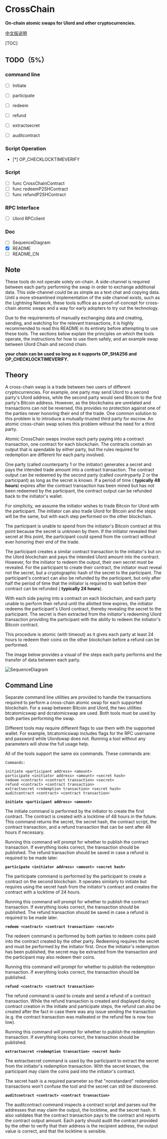 # CrossChain
**On-chain atomic swaps for Ulord and other cryptocurrencies.**

[中文版说明](https://github.com/UlordChain/CrossChain/blob/master/README_CN.md)



[TOC]



## TODO（5%）

### command line
- [ ] Initiate

- [ ] participate

- [ ] redeem

- [ ] refund

- [ ] extractsecret

- [ ] auditcontract

### Script Operation
- [*] OP_CHECKLOCKTIMEVERIFY

### Script
- [ ] func CrossChainContract
- [ ] func redeemP2SHContract
- [ ] func refundP2SHContract
### RPC Interface
- [ ] Ulord RPCclient
### Doc
- [ ] SequenceDiagram
- [x] README
- [ ] README_CN

## Note
These tools do not operate solely on-chain. A side-channel is required between each party performing the swap in order to exchange additional data. This side-channel could be as simple as a text chat and copying data. Until a more streamlined implementation of the side channel exists, such as the Lightning Network, these tools suffice as a proof-of-concept for cross-chain atomic swaps and a way for early adopters to try out the technology.

Due to the requirements of manually exchanging data and creating, sending, and watching for the relevant transactions, it is highly recommended to read this README in its entirety before attempting to use these tools. The sections below explain the principles on which the tools operate, the instructions for how to use them safely, and an example swap between Ulord Chain and second chain.

**your chain can be used so long as it supports OP_SHA256 and OP_CHECKLOCKTIMEVERIFY.**

## Theory

A cross-chain swap is a trade between two users of different cryptocurrencies. For example, one party may send Ulord to a second party's Ulord address, while the second party would send Bitcoin to the first party's Bitcoin address. However, as the blockchains are unrelated and transactions can not be reversed, this provides no protection against one of the parties never honoring their end of the trade. One common solution to this problem is to introduce a mutually-trusted third party for escrow. An atomic cross-chain swap solves this problem without the need for a third party.

Atomic CrossChain swaps involve each party paying into a contract transaction, one contract for each blockchain. The contracts contain an output that is spendable by either party, but the rules required for redemption are different for each party involved.

One party (called counterparty 1 or the initiator) generates a secret and pays the intended trade amount into a contract transaction. The contract output can be redeemed by the second party (called countryparty 2 or the participant) as long as the secret is known. If a period of time ( **typically 48 hours**) expires after the contract transaction has been mined but has not been redeemed by the participant, the contract output can be refunded back to the initiator's wallet.

For simplicity, we assume the initiator wishes to trade Bitcoin for Ulord with the participant. The initiator can also trade Ulord for Bitcoin and the steps will be the same, but with each step performed on the other blockchain.

The participant is unable to spend from the initiator's Bitcoin contract at this point because the secret is unknown by them. If the initiator revealed their secret at this point, the participant could spend from the contract without ever honoring their end of the trade.

The participant creates a similar contract transaction to the initiator's but on the Ulord blockchain and pays the intended Ulord amount into the contract. However, for the initiator to redeem the output, their own secret must be revealed. For the participant to create their contract, the initiator must reveal not the secret, but a cryptographic hash of the secret to the participant. The participant's contract can also be refunded by the participant, but only after half the period of time that the initiator is required to wait before their contract can be refunded ( **typically 24 hours**).

With each side paying into a contract on each blockchain, and each party unable to perform their refund until the allotted time expires, the initiator redeems the participant's Ulord contract, thereby revealing the secret to the participant. The secret is then extracted from the initiator's redeeming Ulord transaction providing the participant with the ability to redeem the initiator's Bitcoin contract.

This procedure is atomic (with timeout) as it gives each party at least 24 hours to redeem their coins on the other blockchain before a refund can be performed.

The image below provides a visual of the steps each party performs and the transfer of data between each party.

![SequenceDiagram](https://github.com/UlordChain/CrossChain/blob/master/CrossChain%E2%80%98s%20SequenceDiagram_EN.jpg)

## Command Line
Separate command line utilities are provided to handle the transactions required to perform a cross-chain atomic swap for each supported blockchain. For a swap between Bitcoin and Ulord, the two utilities btcatomicswap and dcratomicswap are used. Both tools must be used by both parties performing the swap.

Different tools may require different flags to use them with the supported wallet. For example, btcatomicswap includes flags for the RPC username and password while Ulordswap does not. Running a tool without any parameters will show the full usage help.

All of the tools support the same six commands. These commands are:

  ```
Commands:

  initiate <participant address> <amount>
  participate <initiator address> <amount> <secret hash>
  redeem <contract> <contract transaction> <secret>
  refund <contract> <contract transaction>
  extractsecret <redemption transaction> <secret hash>
  auditcontract <contract> <contract transaction>
  ```
**`initiate <participant address> <amount>`**

The initiate command is performed by the initiator to create the first contract. The contract is created with a locktime of 48 hours in the future. This command returns the secret, the secret hash, the contract script, the contract transaction, and a refund transaction that can be sent after 48 hours if necessary.

Running this command will prompt for whether to publish the contract transaction. If everything looks correct, the transaction should be published. The refund transaction should be saved in case a refund is required to be made later.

**`participate <initiator address> <amount> <secret hash>`**

The participate command is performed by the participant to create a contract on the second blockchain. It operates similarly to initiate but requires using the secret hash from the initiator's contract and creates the contract with a locktime of 24 hours.

Running this command will prompt for whether to publish the contract transaction. If everything looks correct, the transaction should be published. The refund transaction should be saved in case a refund is required to be made later.

**`redeem <contract> <contract transaction> <secret>`**

The redeem command is performed by both parties to redeem coins paid into the contract created by the other party. Redeeming requires the secret and must be performed by the initiator first. Once the initiator's redemption has been published, the secret may be extracted from the transaction and the participant may also redeem their coins.

Running this command will prompt for whether to publish the redemption transaction. If everything looks correct, the transaction should be published.

**`refund <contract> <contract transaction>`**

The refund command is used to create and send a refund of a contract transaction. While the refund transaction is created and displayed during contract creation in the initiate and participate steps, the refund can also be created after the fact in case there was any issue sending the transaction (e.g. the contract transaction was malleated or the refund fee is now too low).

Running this command will prompt for whether to publish the redemption transaction. If everything looks correct, the transaction should be published.

**`extractsecret <redemption transaction> <secret hash>`**

The extractsecret command is used by the participant to extract the secret from the initiator's redemption transaction. With the secret known, the participant may claim the coins paid into the initiator's contract.

The secret hash is a required parameter so that "nonstandard" redemption transactions won't confuse the tool and the secret can still be discovered.

**`auditcontract <contract> <contract transaction>`**

The auditcontract command inspects a contract script and parses out the addresses that may claim the output, the locktime, and the secret hash. It also validates that the contract transaction pays to the contract and reports the contract output amount. Each party should audit the contract provided by the other to verify that their address is the recipient address, the output value is correct, and that the locktime is sensible.
